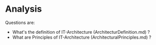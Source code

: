 # Analysis

Questions are:
* What's the definition of IT-Architecture (ArchitecturDefinition.md) ?
* What are Principles of IT-Architecture (ArchitecturalPrinciples.md) ?